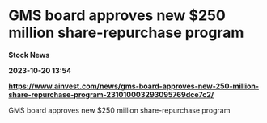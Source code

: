# GMS board approves new $250 million share-repurchase program
**Stock News**

**2023-10-20 13:54**

**https://www.ainvest.com/news/gms-board-approves-new-250-million-share-repurchase-program-231010003293095769dce7c2/**

GMS board approves new $250 million share-repurchase program